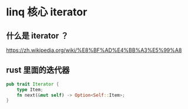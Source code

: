 # linq 核心 iterator

## 什么是 iterator ？

https://zh.wikipedia.org/wiki/%E8%BF%AD%E4%BB%A3%E5%99%A8

## rust 里面的迭代器

``` Rust
pub trait Iterator {
    type Item;
    fn next(&mut self) -> Option<Self::Item>;
}
```